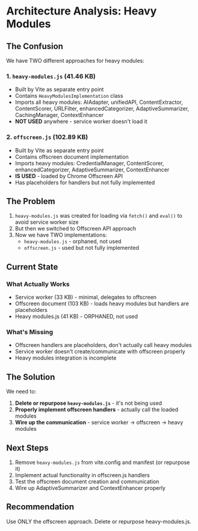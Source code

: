 # Architecture Analysis: Heavy Modules

## The Confusion

We have TWO different approaches for heavy modules:

### 1. `heavy-modules.js` (41.46 KB) 
- Built by Vite as separate entry point
- Contains `HeavyModulesImplementation` class
- Imports all heavy modules: AIAdapter, unifiedAPI, ContentExtractor, ContentScorer, URLFilter, enhancedCategorizer, AdaptiveSummarizer, CachingManager, ContextEnhancer
- **NOT USED** anywhere - service worker doesn't load it

### 2. `offscreen.js` (102.89 KB)
- Built by Vite as separate entry point  
- Contains offscreen document implementation
- Imports heavy modules: CredentialManager, ContentScorer, enhancedCategorizer, AdaptiveSummarizer, ContextEnhancer
- **IS USED** - loaded by Chrome Offscreen API
- Has placeholders for handlers but not fully implemented

## The Problem

1. `heavy-modules.js` was created for loading via `fetch()` and `eval()` to avoid service worker size
2. But then we switched to Offscreen API approach
3. Now we have TWO implementations:
   - `heavy-modules.js` - orphaned, not used
   - `offscreen.js` - used but not fully implemented

## Current State

### What Actually Works
- Service worker (33 KB) - minimal, delegates to offscreen
- Offscreen document (103 KB) - loads heavy modules but handlers are placeholders
- Heavy modules.js (41 KB) - ORPHANED, not used

### What's Missing
- Offscreen handlers are placeholders, don't actually call heavy modules
- Service worker doesn't create/communicate with offscreen properly
- Heavy modules integration is incomplete

## The Solution

We need to:
1. **Delete or repurpose `heavy-modules.js`** - it's not being used
2. **Properly implement offscreen handlers** - actually call the loaded modules
3. **Wire up the communication** - service worker → offscreen → heavy modules

## Next Steps

1. Remove `heavy-modules.js` from vite.config and manifest (or repurpose it)
2. Implement actual functionality in offscreen.js handlers
3. Test the offscreen document creation and communication
4. Wire up AdaptiveSummarizer and ContextEnhancer properly

## Recommendation

Use ONLY the offscreen approach. Delete or repurpose heavy-modules.js.

